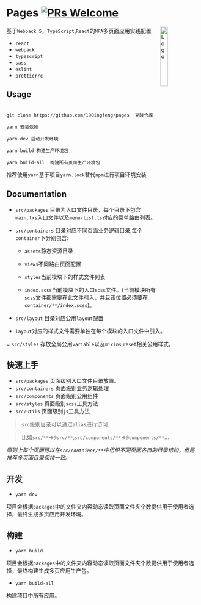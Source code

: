 # Pages [![PRs Welcome](https://img.shields.io/badge/PRs-welcome-green.svg)](https://github.com/19Qingfeng/pages/pulls)

<img alt="Logo" align="right" src="https://i.loli.net/2021/09/23/tsDzlNFJIeZS2Ku.png" width="20%" />

基于`Webpack 5`，`TypeScript`,`React`的`MPA`多页面应用实践配置

- `react`
- `webpack`
- `typescript`
- `sass`
- `eslint`
- `prettierrc`

## Usage

```shell

git clone https://github.com/19Qingfeng/pages  克隆仓库

yarn 安装依赖

yarn dev 启动开发环境

yarn build 构建生产环境包

yarn build-all  构建所有页面生产环境包
```

推荐使用`yarn`基于项目`yarn.lock`替代`npm`进行项目环境安装

## Documentation

- `src/packages` 目录为入口文件目录，每个目录下包含`main.txs`入口文件以及`menu-list.ts`对应的菜单路由列表。
- `src/containers` 目录对应不同页面业务逻辑目录,每个`container`下分别包含:

  - `assets`静态资源目录

  - `views`不同路由页面配置

  - `styles`当前模块下的样式文件列表

  - `index.scss`当前模块下的入口`scss`文件。(当前模块所有`scss`文件都需要在此文件引入，并且该位置必须要在`container/**/index.scss`)。

- `src/layout` 目录对应公用`layout`配置
- `layout`对应的样式文件需要单独在每个模块的入口文件中引入。

= `src/styles` 存放全局公用`variable`以及`mixins`,`reset`相关公用样式。

## 快速上手

- `src/packages` 页面级别入口文件目录放置。
- `src/containers` 页面级别业务逻辑处理
- `src/components` 页面级别公用组件
- `src/styles` 页面级别`scss`工具方法
- `src/utils` 页面级别`js`工具方法

> `src`级别目录可以通过`alias`进行访问

> 比如`src/**`->`@src/**`,`src/components/**`->`@components/**`...

_原则上每个页面可以在`src/container/**`中组织不同页面各自的目录结构，但是推荐多页面目录保持一致。_

## 开发

- `yarn dev`

项目会根据`packages`中的文件夹内容动态读取页面文件夹个数提供用于使用者选择，最终生成多页应用开发环境。

## 构建

- `yarn build`

项目会根据`packages`中的文件夹内容动态读取页面文件夹个数提供用于使用者选择，最终构建生成多页应用生产包。

- `yarn build-all`

构建项目中所有应用。
